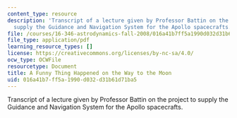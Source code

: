 ```yaml
---
content_type: resource
description: 'Transcript of a lecture given by Professor Battin on the project to
  supply the Guidance and Navigation System for the Apollo spacecrafts. '
file: /courses/16-346-astrodynamics-fall-2008/016a41b7ff5a1990d032d31b61d71ba5_MIT16-346F08.pdf
file_type: application/pdf
learning_resource_types: []
license: https://creativecommons.org/licenses/by-nc-sa/4.0/
ocw_type: OCWFile
resourcetype: Document
title: A Funny Thing Happened on the Way to the Moon
uid: 016a41b7-ff5a-1990-d032-d31b61d71ba5
---
```

Transcript of a lecture given by Professor Battin on the project to supply the Guidance and Navigation System for the Apollo spacecrafts. 